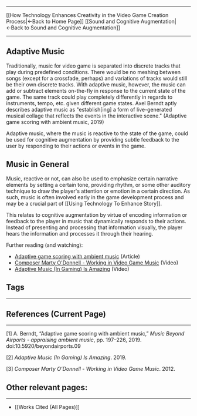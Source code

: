 ___
[[How Technology Enhances Creativity in the Video Game Creation Process|←Back to Home Page]]
[[Sound and Cognitive Augmentation|←Back to Sound and Cognitive Augmentation]]
____
## Adaptive Music 

Traditionally, music for video game is separated into discrete tracks that play during predefined conditions. There would be no meshing between songs (except for a crossfade, perhaps) and variations of tracks would still be their own discrete tracks. With adaptive music, however, the music can add or subtract elements on-the-fly in response to the current state of the game. The same track could play completely differently in regards to instruments, tempo, etc. given different game states. Axel Berndt aptly describes adaptive music as "establish\[ing] a form of live-generated musical collage that reflects the events in the interactive scene." (Adaptive game scoring with ambient music, 2019)

Adaptive music, where the music is reactive to the state of the game, could be used for cognitive augmentation by providing subtle feedback to the user by responding to their actions or events in the game. 

## Music in General 

Music, reactive or not, can also be used to emphasize certain narrative elements by setting a certain tone, providing rhythm, or some other auditory technique to draw the player's attention or emotion in a certain direction. As such, music is often involved early in the game development process and may be a crucial part of [[Using Technology To Enhance Story]].

This relates to cognitive augmentation by virtue of encoding information or feedback to the player in music that dynamically responds to their actions. Instead of presenting and processing that information visually, the player hears the information and processes it through their hearing. 

Further reading (and watching):
- [Adaptive game scoring with ambient music](https://search.informit.org/doi/abs/10.3316/informit.693226767506659) (Article)
- [Composer Marty O'Donnell - Working in Video Game Music](https://soundworkscollection.com/post/composer-marty-o-donnell-working-in-video-game-music) (Video)
- [Adaptive Music (In Gaming) Is Amazing](https://www.youtube.com/watch?v=yLd5wmBNCBM) (Video)

## Tags
_____

## References (Current Page)
____
\[1] A. Berndt, “Adaptive game scoring with ambient music,” _Music Beyond Airports - appraising ambient music_, pp. 197–226, 2019. doi:10.5920/beyondairports.09

\[2] _Adaptive Music (In Gaming) Is Amazing_. 2019.

\[3] _Composer Marty O’Donnell - Working in Video Game Music_. 2012.

## Other relevant pages:
_____
- [[Works Cited (All Pages)]] 